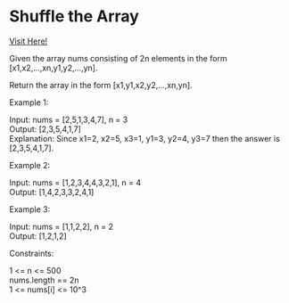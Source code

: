# Shuffle the Array

[Visit Here!](https://leetcode.com/problems/shuffle-the-array/)

Given the array nums consisting of 2n elements in the form [x1,x2,...,xn,y1,y2,...,yn].

Return the array in the form [x1,y1,x2,y2,...,xn,yn].

Example 1:

Input: nums = [2,5,1,3,4,7], n = 3   
Output: [2,3,5,4,1,7]     
Explanation: Since x1=2, x2=5, x3=1, y1=3, y2=4, y3=7 then the answer is [2,3,5,4,1,7].   

Example 2:

Input: nums = [1,2,3,4,4,3,2,1], n = 4   
Output: [1,4,2,3,3,2,4,1]   

Example 3:

Input: nums = [1,1,2,2], n = 2   
Output: [1,2,1,2]
 

Constraints:

1 <= n <= 500   
nums.length == 2n   
1 <= nums[i] <= 10^3